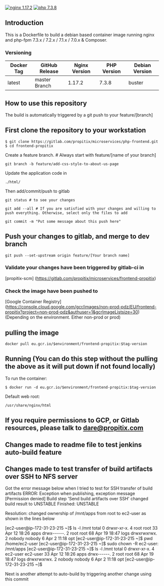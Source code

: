 [![nginx 1.17.2](https://img.shields.io/badge/nginx-1.17.2-brightgreen.svg?&logo=nginx&logoColor=white&style=for-the-badge)](https://nginx.org/en/CHANGES) [![php 7.3.8](https://img.shields.io/badge/php--fpm-7.3.8-blue.svg?&logo=php&logoColor=white&style=for-the-badge)](https://secure.php.net/releases/7_3_8.php)


## Introduction
This is a Dockerfile to build a debian based container image running nginx and php-fpm 7.3.x / 7.2.x / 7.1.x / 7.0.x & Composer.

### Versioning
| Docker Tag | GitHub Release | Nginx Version | PHP Version | Debian Version |
|-----|-------|-----|--------|--------|
| latest | master Branch |1.17.2 | 7.3.8 | buster |


## How to use this repository
The build is automatically triggered by a git push to your feature/[branch]

## First clone the repository to your workstation
```
$ git clone https://gitlab.com/propitix/microservices/php-frontend.git
$ cd frontend-propitix
```

Create a feature branch. # Always start with feature/[name of your branch]
```
git branch -b feature/add-css-style-to-about-us-page
```


Update the application code in
```
./html/
```

Then add/commit/push to gitlab

```
git status # to see your changes
```

```
git add --all # If you are satisfied with your changes and willing to push everything. Otherwise, select only the files to add
```

```
git commit -m "Put some message about this push here"
```

## Push your changes to gitlab, and merge to dev branch
```
git push --set-upstream origin feature/[Your branch name]
```

### Validate your changes have been triggered by gitlab-ci in
[propitix-scm] (https://gitlab.com/propitix/microservices/frontend-propitix)

### Check the image have been pushed to
[Google Container Registry] (https://console.cloud.google.com/gcr/images/non-prod-pdz/EU/frontend-propitix?project=non-prod-pdz&authuser=1&gcrImageListsize=30) (Depending on the environment. Either non-prod or prod)

## pulling the image
```
docker pull eu.gcr.io/$environment/frontend-propitix:$tag-version
```

## Running (You can do this step without the pulling the above as it will put down if not found locally)
To run the container:
```
$ docker run -d eu.gcr.io/$environment/frontend-propitix:$tag-version
```

Default web root:
```
/usr/share/nginx/html
```

## If you require permissions to GCP, or Gitlab resources, please talk to dare@propitix.com

## Changes made to readme file to test jenkins auto-build feature
## Changes made to test transfer of build artifacts over SSH to NFS server

Got the error message below when I tried to test for SSH transfer of build artifacts
ERROR: Exception when publishing, exception message [Permission denied]
Build step 'Send build artifacts over SSH' changed build result to UNSTABLE
Finished: UNSTABLE

Resolution: changed ownership of /mnt/apps from root to ec2-user as shown in the lines below

[ec2-user@ip-172-31-23-215 ~]$ ls -l /mnt
total 0
drwxr-xr-x. 4 root   root   33 Apr 12 18:26 apps
drwx------. 2 root   root   68 Apr 19 18:47 logs
drwxrwxrwx. 2 nobody nobody  6 Apr  2 11:18 opt
[ec2-user@ip-172-31-23-215 ~]$ pwd
/home/ec2-user
[ec2-user@ip-172-31-23-215 ~]$ sudo chown -R ec2-user: /mnt/apps
[ec2-user@ip-172-31-23-215 ~]$ ls -l /mnt
total 0
drwxr-xr-x. 4 ec2-user ec2-user 33 Apr 12 18:26 apps
drwx------. 2 root     root     68 Apr 19 18:47 logs
drwxrwxrwx. 2 nobody   nobody    6 Apr  2 11:18 opt
[ec2-user@ip-172-31-23-215 ~]$


Next is another attempt to auto-build by triggering another change using this commit
